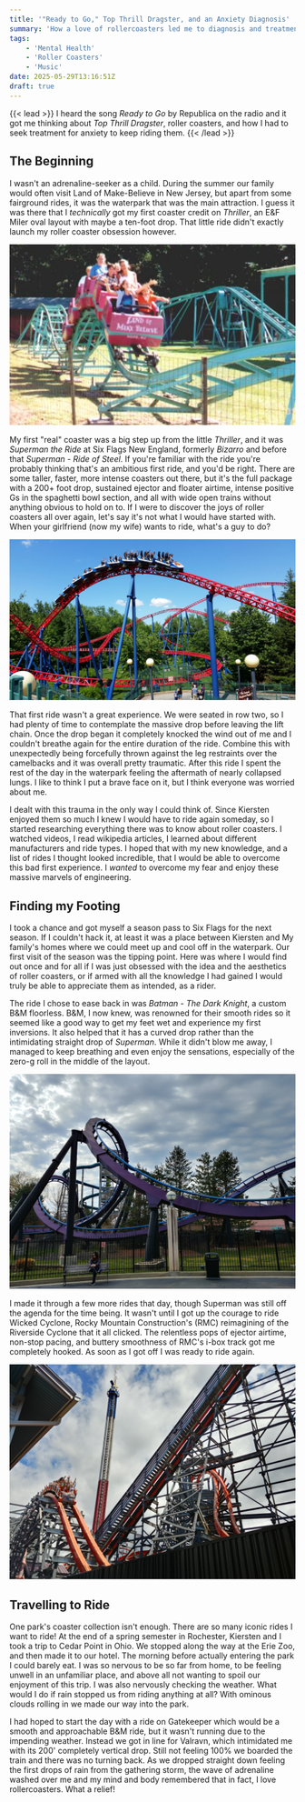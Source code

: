 ```yaml
---
title: '"Ready to Go," Top Thrill Dragster, and an Anxiety Diagnosis'
summary: 'How a love of rollercoasters led me to diagnosis and treatment for depression and anxiety'
tags:
    - 'Mental Health'
    - 'Roller Coasters'
    - 'Music'
date: 2025-05-29T13:16:51Z
draft: true
---
```


{{< lead >}}
I heard the song *Ready to Go* by Republica on the radio and it got me thinking about
*Top Thrill Dragster*, roller coasters, and how I had to seek treatment for anxiety to
keep riding them.
{{< /lead >}}

## The Beginning

I wasn't an adrenaline-seeker as a child. During the summer our family would often visit
Land of Make-Believe in New Jersey, but apart from some fairground rides, it was
the waterpark that was the main attraction. I guess it was there that I *technically* got
my first coaster credit on *Thriller*, an E&F Miler oval layout with maybe a ten-foot drop.
That little ride didn't exactly launch my roller coaster obsession however.

![Thriller at Land of Make Believe - Photo by Sue Barry on [RCDB](https://rcdb.com/404.htm#p=7885)](thriller_sue_barry.png "Thriller at Land of Make Believe - Photo by Sue Barry on *RCDB* https://rcdb.com/404.htm#p=7885")

My first "real" coaster was a big step up from the little *Thriller*, and it was
*Superman the Ride* at Six Flags New England, formerly *Bizarro* and before that
*Superman - Ride of Steel*. If you're familiar with the ride you're probably thinking
that's an ambitious first ride, and you'd be right. There are some taller, faster,
more intense coasters out there, but it's the full package with a 200+ foot drop,
sustained ejector and floater airtime, intense positive Gs in the spaghetti bowl section,
and all with wide open trains without anything obvious to hold on to. If I were to discover
the joys of roller coasters all over again, let's say it's not what I would have started with.
When your girlfriend (now my wife) wants to ride, what's a guy to do?

![Superman the Ride at Six Flags New England - My Photo](superman.webp "Superman the Ride at Six Flags New England - My Photo")

That first ride wasn't a great experience. We were seated in row two, so I had plenty of
time to contemplate the massive drop before leaving the lift chain. Once the drop began
it completely knocked the wind out of me and I couldn't breathe again for the entire
duration of the ride. Combine this with unexpectedly being forcefully thrown against
the leg restraints over the camelbacks and it was overall pretty traumatic. After
this ride I spent the rest of the day in the waterpark feeling the aftermath of nearly
collapsed lungs. I like to think I put a brave face on it, but I think everyone was
worried about me.

I dealt with this trauma in the only way I could think of. Since Kiersten enjoyed them so
much I knew I would have to ride again someday, so I started researching everything there
was to know about roller coasters. I watched videos, I read wikipedia articles, I learned
about different manufacturers and ride types. I hoped that with my new knowledge, and a
list of rides I thought looked incredible, that I would be able to overcome this bad
first experience. I *wanted* to overcome my fear and enjoy these massive marvels of
engineering.

## Finding my Footing

I took a chance and got myself a season pass to Six Flags for the next season. If I couldn't
hack it, at least it was a place between Kiersten and My family's homes where we could meet
up and cool off in the waterpark. Our first visit of the season was the tipping point. Here
was where I would find out once and for all if I was just obsessed with the idea and the
aesthetics of roller coasters, or if armed with all the knowledge I had gained I would truly
be able to appreciate them as intended, as a rider.

The ride I chose to ease back in was *Batman - The Dark Knight*, a custom B&M floorless. B&M,
I now knew, was renowned for their smooth rides so it seemed like a good way to get my feet wet
and experience my first inversions. It also helped that it has a curved drop rather than the 
intimidating straight drop of *Superman*. While it didn't blow me away, I managed to keep breathing
and even enjoy the sensations, especially of the zero-g roll in the middle of the layout.

![Batman the Dark Knight's interlocking corkscrews](batman_corkscrew.jpg "Batman the Dark Knight's interlocking corkscrew element - My Photo")

I made it through a few more rides that day, though Superman was still off the agenda for
the time being. It wasn't until I got up the courage to ride Wicked Cyclone, Rocky Mountain
Construction's (RMC) reimagining of the Riverside Cyclone that it all clicked. The relentless
pops of ejector airtime, non-stop pacing, and buttery smoothness of RMC's i-box track got me
completely hooked. As soon as I got off I was ready to ride again.

![Wicked Cyclone's lift, 200-degree stall, and Double-down](wicked_cyclone.jpg "Wicked Cyclone's lift, 200-degree stall, and Double-down")

## Travelling to Ride

One park's coaster collection isn't enough. There are so many iconic rides I
want to ride! At the end of a spring semester in Rochester, Kiersten and I took
a trip to Cedar Point in Ohio. We stopped along the way at the Erie Zoo, and
then made it to our hotel. The morning before actually entering the park I could
barely eat. I was so nervous to be so far from home, to be feeling unwell in an
unfamiliar place, and above all not wanting to spoil our enjoyment of this trip.
I was also nervously checking the weather. What would I do if rain stopped us
from riding anything at all? With ominous clouds rolling in we made our way into
the park. 

I had hoped to start the day with a ride on Gatekeeper which would be a smooth
and approachable B&M ride, but it wasn't running due to the impending weather.
Instead we got in line for Valravn, which intimidated me with its 200'
completely vertical drop. Still not feeling 100% we boarded the train and there
was no turning back. As we dropped straight down feeling the first drops of
rain from the gathering storm, the wave of adrenaline washed over me and my mind
and body remembered that in fact, I love rollercoasters. What a relief!


